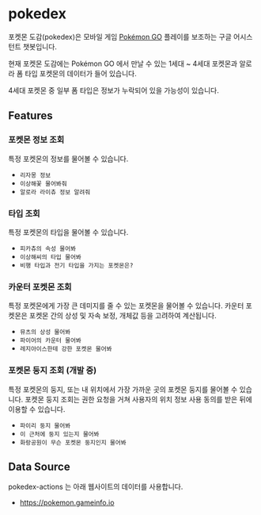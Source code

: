 # pokedex

포켓몬 도감(pokedex)은 모바일 게임 [Pokémon GO](https://www.pokemongo.com/) 플레이를
보조하는 구글 어시스턴트 챗봇입니다.

현재 포켓몬 도감에는 Pokémon GO 에서 만날 수 있는 1세대 ~ 4세대 포켓몬과
알로라 폼 타입 포켓몬의 데이터가 들어 있습니다.

4세대 포켓몬 중 일부 폼 타입은 정보가 누락되어 있을 가능성이 있습니다.

## Features

### 포켓몬 정보 조회

특정 포켓몬의 정보를 물어볼 수 있습니다.

- `리자몽 정보`
- `이상해꽃 물어봐줘`
- `알로라 라이츄 정보 알려줘`

### 타입 조회

특정 포켓몬의 타입을 물어볼 수 있습니다.

- `피카츄의 속성 물어봐`
- `이상해씨의 타입 물어봐`
- `비행 타입과 전기 타입을 가지는 포켓몬은?`

### 카운터 포켓몬 조회

특정 포켓몬에게 가장 큰 데미지를 줄 수 있는 포켓몬을 물어볼 수 있습니다.
카운터 포켓몬은 포켓몬 간의 상성 및 자속 보정, 개체값 등을 고려하여 계산됩니다.

- `뮤츠의 상성 물어봐`
- `파이어의 카운터 물어봐`
- `레지아이스한테 강한 포켓몬 물어봐`

### 포켓몬 둥지 조회 (개발 중)

특정 포켓몬의 둥지, 또는 내 위치에서 가장 가까운 곳의 포켓몬 둥지를 물어볼 수 있습니다.
포켓몬 둥지 조회는 권한 요청을 거쳐 사용자의 위치 정보 사용 동의를 받은 뒤에 이용할 수 있습니다.

- `파이리 둥지 물어봐`
- `이 근처에 둥지 있는지 물어봐`
- `화랑공원이 무슨 포켓몬 둥지인지 물어봐`

## Data Source

pokedex-actions 는 아래 웹사이트의 데이터를 사용합니다.

- https://pokemon.gameinfo.io
